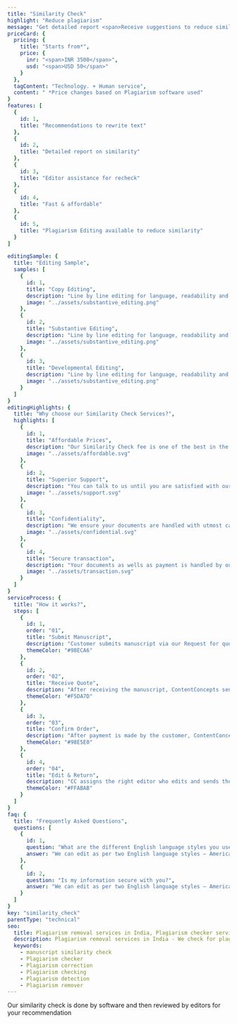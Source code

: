 ```yaml
---
title: "Similarity Check"
highlight: "Reduce plagiarism"
message: "Get detailed report <span>Receive suggestions to reduce similarity</span>"
priceCard: {
  pricing: {
    title: "Starts from*",
    price: {
      inr: "<span>INR 3500</span>",
      usd: "<span>USD 50</span>"
    }
  },
  tagContent: "Technology. + Human service",
  content: " *Price changes based on Plagiarism software used"
}
features: [
  {
    id: 1,
    title: "Recommendations to rewrite text"
  },
  {
    id: 2,
    title: "Detailed report on similarity"
  },
  {
    id: 3,
    title: "Editor assistance for recheck"
  },
  {
    id: 4,
    title: "Fast & affordable"
  },
  {
    id: 5,
    title: "Plagiarism Editing available to reduce similarity"
  }
]

editingSample: {
  title: "Editing Sample",
  samples: [
    {
      id: 1,
      title: "Copy Editing",
      description: "Line by line editing for language, readability and technical learning improvement",
      image: "../assets/substantive_editing.png"
    },
    {
      id: 2,
      title: "Substantive Editing",
      description: "Line by line editing for language, readability and technical learning improvement",
      image: "../assets/substantive_editing.png"
    },
    {
      id: 3,
      title: "Developmental Editing",
      description: "Line by line editing for language, readability and   technical learning improvement",
      image: "../assets/substantive_editing.png"
    }
  ]
}
editingHighlights: {
  title: "Why choose our Similarity Check Services?",
  highlights: [
    {
      id: 1,
      title: "Affordable Prices",
      description: "Our Similarity Check fee is one of the best in the industry for the level of quality work we offer from our trusted PhD and native English editors.",
      image: "../assets/affordable.svg"
    },
    {
      id: 2,
      title: "Superior Support",
      description: "You can talk to us until you are satisfied with our Manuscript Similarity Check service, get your queries answered via email or chat and send your manuscript after review from journal editor for further check.",
      image: "../assets/support.svg"
    },
    {
      id: 3,
      title: "Confidentiality",
      description: "We ensure your documents are handled with utmost care. We can sign NDA if necessary.",
      image: "../assets/confidential.svg"
    },
    {
      id: 4,
      title: "Secure transaction",
      description: "Your documents as wells as payment is handled by our secure website which has passed the best level of security testing in the industry.",
      image: "../assets/transaction.svg"
    }
  ]
}
serviceProcess: {
  title: "How it works?",
  steps: [
    {
      id: 1,
      order: "01",
      title: "Submit Manuscript",
      description: "Customer submits manuscript via our Request for quote page.",
      themeColor: "#98ECA6"
    },
    {
      id: 2,
      order: "02",
      title: "Receive Quote",
      description: "After receiving the manuscript, ContentConcepts sends price quote.",
      themeColor: "#F5DA7D"
    },
    {
      id: 3,
      order: "03",
      title: "Confirm Order",
      description: "After payment is made by the customer, ContentConcepts sends confirmation of payment.",
      themeColor: "#98E5E0"
    },
    {
      id: 4,
      order: "04",
      title: "Edit & Return",
      description: "CC assigns the right editor who edits and sends the edited document back to the customer.",
      themeColor: "#FFABAB"
    }
  ]
}
faq: {
  title: "Frequently Asked Questions",
  questions: [
    {
      id: 1,
      question: "What are the different English language styles you use while editing?",
      answer: "We can edit as per two English language styles – American English and British English. You can choose your preferred language style in the online submission form."
    },
    {
      id: 2,
      question: "Is my information secure with you?",
      answer: "We can edit as per two English language styles – American English and British English."
    }
  ]
}
key: "similarity_check"
parentType: "technical"
seo:
  title: Plagiarism removal services in India, Plagiarism checker services, Manuscript similarity check, Similarity checker
  description: Plagiarism removal services in India - We check for plagiarism, similarity and edit/rewrite your mansucript based on the similarity report. Affordable and quick service that is trusted by many authors and publishers
  keywords:
    - manuscript similarity check
    - Plagiarism checker
    - Plagiarism correction
    - Plagiarism checking
    - Plagiarism detection
    - Plagiarism remover
---
```


Our similarity check is done by software and then reviewed by editors for your recommendation
